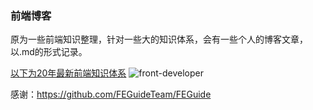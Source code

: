 ### 前端博客
原为一些前端知识整理，针对一些大的知识体系，会有一些个人的博客文章，以.md的形式记录。

[以下为20年最新前端知识体系](https://github.com/kamranahmedse/developer-roadmap)
![front-developer](http://hd1.dahe100.cn/examples/frontend.png)

感谢：https://github.com/FEGuideTeam/FEGuide <br />
